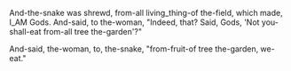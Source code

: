 
And-the-snake was shrewd, from-all living_thing-of the-field, which made, I_AM Gods. 
And-said, to the-woman, "Indeed, that? Said, Gods, 'Not you-shall-eat from-all tree the-garden'?"

And-said, the-woman, to, the-snake, "from-fruit-of tree the-garden, we-eat."
